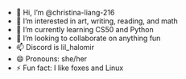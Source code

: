 - 👋 Hi, I’m @christina-liang-216
- 👀 I’m interested in art, writing, reading, and math
- 🌱 I’m currently learning CS50 and Python
- 💞️ I’m looking to collaborate on anything fun
- 📫 Discord is lil_halomir
- 😄 Pronouns: she/her
- ⚡ Fun fact: I like foxes and Linux

<!---
christina-liang-216/christina-liang-216 is a ✨ special ✨ repository because its `README.md` (this file) appears on your GitHub profile.
You can click the Preview link to take a look at your changes.
--->
